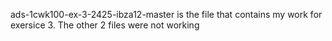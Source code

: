 ads-1cwk100-ex-3-2425-ibza12-master is the file that contains my work for exersice 3. The other 2 files were not working
